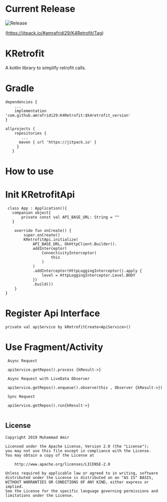 # Current Release
![Release](https://jitpack.io/v/amrafridi29/K4Retrofit.svg)

(https://jitpack.io/#amrafridi29/K4Retrofit/Tag)

# KRetrofit

A kotlin library to simplify retrofit calls.



# Gradle

```
dependencies {
    ...
    implementation 'com.github.amrafridi29:K4Retrofit:$k4retrofit_version'
}

allprojects {
    repositories {
       ...
      maven { url 'https://jitpack.io' }
     }
   }
```

# How to use 

# Init KRetrofitApi

```
 class App : Application(){
   companion object{
       private const val API_BASE_URL: String = ""
   }

    override fun onCreate() {
        super.onCreate()
        KRetrofitApi.initialize(
            API_BASE_URL, OkHttpClient.Builder().
            addInterceptor(
                ConnectivityInterceptor(
                    this
                )
            )
            .addInterceptor(HttpLoggingInterceptor().apply {
                level = HttpLoggingInterceptor.Level.BODY
            })
            .build())
    }
}
```

# Register Api Interface

```
private val apiService by kRetrofitCreate<ApiService>()

```

# Use Fragment/Activity

```
 Async Request
 
 apiService.getRepos().process {kResult->}
 
 Async Request with LiveData Observer
 
 apiService.getRepos().enqueue().observe(this , Observer {kResult->})
 
 Sync Request
 
 apiService.getRepos().run{kResult->}
 
```



License
-------

    Copyright 2019 Muhammad Amir

    Licensed under the Apache License, Version 2.0 (the "License");
    you may not use this file except in compliance with the License.
    You may obtain a copy of the License at

        http://www.apache.org/licenses/LICENSE-2.0

    Unless required by applicable law or agreed to in writing, software
    distributed under the License is distributed on an "AS IS" BASIS,
    WITHOUT WARRANTIES OR CONDITIONS OF ANY KIND, either express or implied.
    See the License for the specific language governing permissions and
    limitations under the License.
